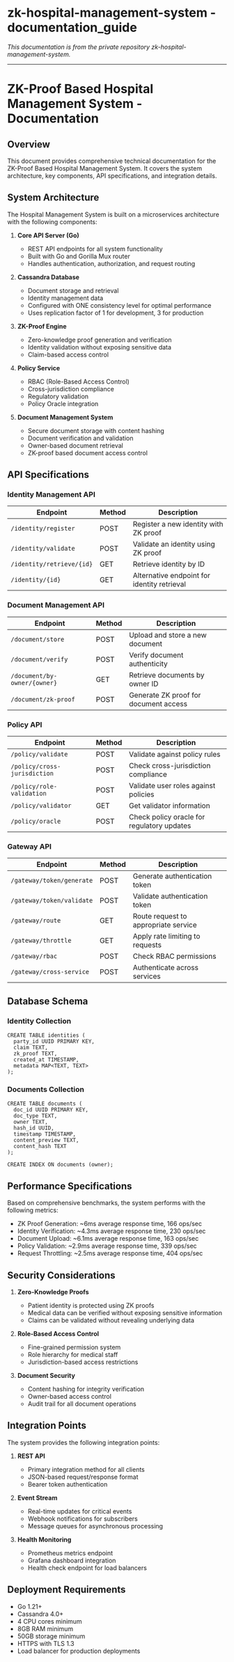 # zk-hospital-management-system - documentation_guide

*This documentation is from the private repository zk-hospital-management-system.*

---

# ZK-Proof Based Hospital Management System - Documentation

## Overview

This document provides comprehensive technical documentation for the ZK-Proof Based Hospital Management System. It covers the system architecture, key components, API specifications, and integration details.

## System Architecture

The Hospital Management System is built on a microservices architecture with the following components:

1. **Core API Server (Go)**
   - REST API endpoints for all system functionality
   - Built with Go and Gorilla Mux router
   - Handles authentication, authorization, and request routing

2. **Cassandra Database**
   - Document storage and retrieval
   - Identity management data
   - Configured with ONE consistency level for optimal performance
   - Uses replication factor of 1 for development, 3 for production

3. **ZK-Proof Engine**
   - Zero-knowledge proof generation and verification
   - Identity validation without exposing sensitive data
   - Claim-based access control

4. **Policy Service**
   - RBAC (Role-Based Access Control)
   - Cross-jurisdiction compliance
   - Regulatory validation
   - Policy Oracle integration

5. **Document Management System**
   - Secure document storage with content hashing
   - Document verification and validation
   - Owner-based document retrieval
   - ZK-proof based document access control

## API Specifications

### Identity Management API

| Endpoint | Method | Description |
|----------|--------|-------------|
| `/identity/register` | POST | Register a new identity with ZK proof |
| `/identity/validate` | POST | Validate an identity using ZK proof |
| `/identity/retrieve/{id}` | GET | Retrieve identity by ID |
| `/identity/{id}` | GET | Alternative endpoint for identity retrieval |

### Document Management API

| Endpoint | Method | Description |
|----------|--------|-------------|
| `/document/store` | POST | Upload and store a new document |
| `/document/verify` | POST | Verify document authenticity |
| `/document/by-owner/{owner}` | GET | Retrieve documents by owner ID |
| `/document/zk-proof` | POST | Generate ZK proof for document access |

### Policy API

| Endpoint | Method | Description |
|----------|--------|-------------|
| `/policy/validate` | POST | Validate against policy rules |
| `/policy/cross-jurisdiction` | POST | Check cross-jurisdiction compliance |
| `/policy/role-validation` | POST | Validate user roles against policies |
| `/policy/validator` | GET | Get validator information |
| `/policy/oracle` | POST | Check policy oracle for regulatory updates |

### Gateway API

| Endpoint | Method | Description |
|----------|--------|-------------|
| `/gateway/token/generate` | POST | Generate authentication token |
| `/gateway/token/validate` | POST | Validate authentication token |
| `/gateway/route` | GET | Route request to appropriate service |
| `/gateway/throttle` | GET | Apply rate limiting to requests |
| `/gateway/rbac` | POST | Check RBAC permissions |
| `/gateway/cross-service` | POST | Authenticate across services |

## Database Schema

### Identity Collection

```
CREATE TABLE identities (
  party_id UUID PRIMARY KEY,
  claim TEXT,
  zk_proof TEXT,
  created_at TIMESTAMP,
  metadata MAP<TEXT, TEXT>
);
```

### Documents Collection

```
CREATE TABLE documents (
  doc_id UUID PRIMARY KEY,
  doc_type TEXT,
  owner TEXT,
  hash_id UUID,
  timestamp TIMESTAMP,
  content_preview TEXT,
  content_hash TEXT
);

CREATE INDEX ON documents (owner);
```

## Performance Specifications

Based on comprehensive benchmarks, the system performs with the following metrics:

- ZK Proof Generation: ~6ms average response time, 166 ops/sec
- Identity Verification: ~4.3ms average response time, 230 ops/sec
- Document Upload: ~6.1ms average response time, 163 ops/sec
- Policy Validation: ~2.9ms average response time, 339 ops/sec
- Request Throttling: ~2.5ms average response time, 404 ops/sec

## Security Considerations

1. **Zero-Knowledge Proofs**
   - Patient identity is protected using ZK proofs
   - Medical data can be verified without exposing sensitive information
   - Claims can be validated without revealing underlying data

2. **Role-Based Access Control**
   - Fine-grained permission system
   - Role hierarchy for medical staff
   - Jurisdiction-based access restrictions

3. **Document Security**
   - Content hashing for integrity verification
   - Owner-based access control
   - Audit trail for all document operations

## Integration Points

The system provides the following integration points:

1. **REST API**
   - Primary integration method for all clients
   - JSON-based request/response format
   - Bearer token authentication

2. **Event Stream**
   - Real-time updates for critical events
   - Webhook notifications for subscribers
   - Message queues for asynchronous processing

3. **Health Monitoring**
   - Prometheus metrics endpoint
   - Grafana dashboard integration
   - Health check endpoint for load balancers

## Deployment Requirements

- Go 1.21+
- Cassandra 4.0+
- 4 CPU cores minimum
- 8GB RAM minimum
- 50GB storage minimum
- HTTPS with TLS 1.3
- Load balancer for production deployments
